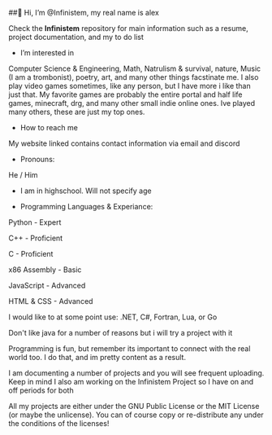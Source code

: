 ##👋 Hi, I’m @Infinistem, my real name is alex

 Check the **Infinistem** repository for main information such as a resume, project documentation, and my to do list
 
-  I’m interested in 

  Computer Science & Engineering, Math, Natrulism & survival, nature, Music (I am a trombonist), poetry, art, and many other things facstinate me. I also play video games sometimes, like any person, but I have 
  more i like than just that. My favorite games are probably the entire portal and half life games, minecraft, drg, and many other small indie online ones. Ive played many others, these are just my top ones.
  
-  How to reach me
  
  My website linked contains contact information via email and discord
  
-  Pronouns:
  
  He / Him
  
- I am in highschool. Will not specify age

  
 - Programming Languages & Experiance: 

Python - Expert

C++ - Proficient

C - Proficient 

x86 Assembly - Basic 

JavaScript - Advanced

HTML & CSS - Advanced

I would like to at some point use: .NET, C#, Fortran, Lua, or Go

Don't like java for a number of reasons but i will try a project with it

Programming is fun, but remember its important to connect with the real world too. I do that, and im pretty content as a result.

I am documenting a number of projects and you will see frequent uploading. Keep in mind I also am working on the Infinistem Project so I have on and off periods for both

All my projects are either under the GNU Public License or the MIT License (or maybe the unlicense). You can of course copy or re-distribute any under the conditions of the licenses! 


  
    
    
    

<!---
Infinistem/Infinistem is a ✨ special ✨ repository because its `README.md` (this file) appears on your GitHub profile.
You can click the Preview link to take a look at your changes.
--->
